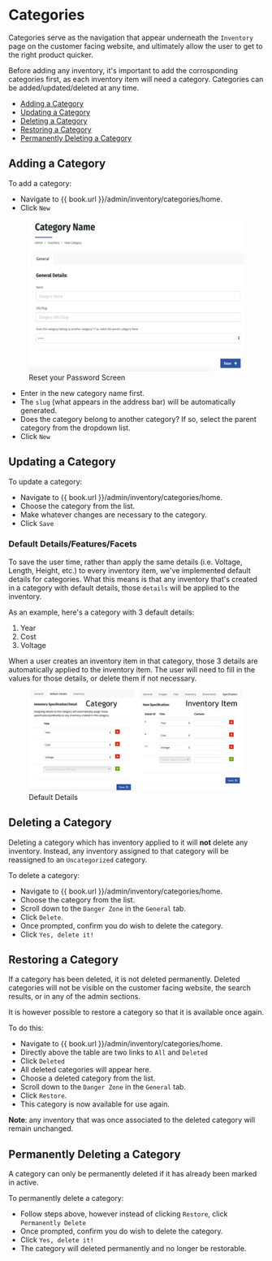 # Categories

Categories serve as the navigation that appear underneath the `Inventory` page on the customer facing website, and ultimately allow the user to get to the right product quicker. 

Before adding any inventory, it's important to add the corrosponding categories first, as each inventory item will need a category. Categories can be added/updated/deleted at any time. 

* [Adding a Category](#adding-a-category)
* [Updating a Category](#updating-a-category)
* [Deleting a Category](#deleting-a-category)
* [Restoring a Category](#restoring-a-category)
* [Permanently Deleting a Category](#permanently-deleting-a-category)

## Adding a Category

To add a category: 
* Navigate to {{ book.url }}/admin/inventory/categories/home.
* Click `New`

<figure>
    <img src="/assets/add-category.png" height="300" />
    <figcaption>Reset your Password Screen</figcaption>
</figure>

* Enter in the new category name first.
* The `slug` (what appears in the address bar) will be automatically generated.
* Does the category belong to another category? If so, select the parent category from the dropdown list. 
* Click `New`

## Updating a Category

To update a category:
* Navigate to {{ book.url }}/admin/inventory/categories/home.
* Choose the category from the list.
* Make whatever changes are necessary to the category.
* Click `Save`

### Default Details/Features/Facets 

To save the user time, rather than apply the same details (i.e. Voltage, Length, Height, etc.) to every inventory item, we've implemented default details for categories. What this means is that any inventory that's created in a category with default details, those `details` will be applied to the inventory. 

As an example, here's a category with 3 default details:

1. Year
2. Cost
3. Voltage

When a user creates an inventory item in that category, those 3 details are automatically applied to the inventory item. The user will need to fill in the values for those details, or delete them if not necessary. 

<figure>
    <img src="/assets/default-details.jpg"/>
    <figcaption>Default Details</figcaption>
</figure>

## Deleting a Category
Deleting a category which has inventory applied to it will **not** delete any inventory. Instead, any inventory assigned to that category will be reassigned to an `Uncategorized` category. 

To delete a category:
* Navigate to {{ book.url }}/admin/inventory/categories/home.
* Choose the category from the list.
* Scroll down to the `Danger Zone` in the `General` tab.
* Click `Delete`.
* Once prompted, confirm you do wish to delete the category.
* Click `Yes, delete it!`

## Restoring a Category
If a category has been deleted, it is not deleted permanently. Deleted categories will not be visible on the customer facing website, the search results, or in any of the admin sections. 

It is however possible to restore a category so that it is available once again. 

To do this:
* Navigate to {{ book.url }}/admin/inventory/categories/home.
* Directly above the table are two links to `All` and `Deleted`
* Click `Deleted`
* All deleted categories will appear here.
* Choose a deleted category from the list.
* Scroll down to the `Danger Zone` in the `General` tab.
* Click `Restore`.
* This category is now available for use again. 

**Note**: any inventory that was once associated to the deleted category will remain unchanged. 

## Permanently Deleting a Category
A category can only be permanently deleted if it has already been marked in active. 

To permanently delete a category:
* Follow steps above, however instead of clicking `Restore`, click `Permanently Delete`
* Once prompted, confirm you do wish to delete the category.
* Click `Yes, delete it!`
* The category will deleted permanently and no longer be restorable.










